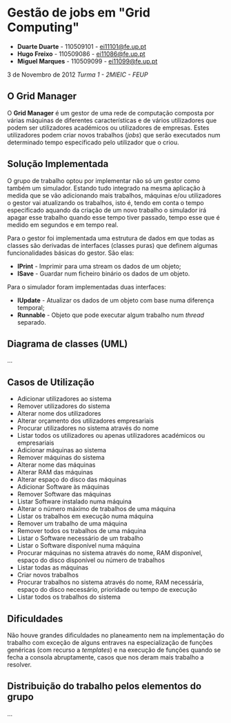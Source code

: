 Gestão de jobs em "Grid Computing"
==================================

- **Duarte Duarte** - 110509101 - ei11101@fe.up.pt
- **Hugo Freixo** - 110509086 - ei11086@fe.up.pt
- **Miguel Marques** - 110509099 - ei11099@fe.up.pt

3 de Novembro de 2012
*Turma 1 - 2MIEIC - FEUP*

O Grid Manager
--------------

O **Grid Manager** é um gestor de uma rede de computação composta por várias máquinas de diferentes
características e de vários utilizadores que podem ser utilizadores académicos ou utilizadores de empresas.
Estes utilizadores podem criar novos trabalhos (*jobs*) que serão executados num determinado tempo
especificado pelo utilizador que o criou.


Solução Implementada
--------------------

O grupo de trabalho optou por implementar não só um gestor como também um simulador.
Estando tudo integrado na mesma aplicação à medida que se vão adicionando mais trabalhos, máquinas e/ou utilizadores o gestor vai atualizando os trabalhos, isto é, tendo em conta o tempo especificado aquando da criação de um novo trabalho o simulador irá apagar esse trabalho quando esse tempo tiver passado, tempo esse que é medido em segundos e em tempo real.

Para o gestor foi implementada uma estrutura de dados em que todas as classes são derivadas de interfaces (classes puras) que definem algumas funcionalidades básicas do gestor. São elas: 
- **IPrint** - Imprimir para uma stream os dados de um objeto;
- **ISave** - Guardar num ficheiro binário os dados de um objeto.

Para o simulador foram implementadas duas interfaces:
- **IUpdate** - Atualizar os dados de um objeto com base numa diferença temporal;
- **Runnable** - Objeto que pode executar algum trabalho num *thread* separado.


Diagrama de classes (UML)
-------------------------

...


Casos de Utilização
--------------------

- Adicionar utilizadores ao sistema
- Remover utilizadores do sistema
- Alterar nome dos utilizadores
- Alterar orçamento dos utilizadores empresariais
- Procurar utilizadores no sistema através do nome
- Listar todos os utilizadores ou apenas utilizadores académicos ou empresariais
- Adicionar máquinas ao sistema
- Remover máquinas do sistema
- Alterar nome das máquinas
- Alterar RAM das máquinas
- Alterar espaço do disco das máquinas
- Adicionar Software às máquinas
- Remover Software das máquinas
- Listar Software instalado numa máquina
- Alterar o número máximo de trabalhos de uma máquina
- Listar os trabalhos em execução numa máquina
- Remover um trabalho de uma máquina
- Remover todos os trabalhos de uma máquina
- Listar o Software necessário de um trabalho
- Listar o Software disponível numa máquina
- Procurar máquinas no sistema através do nome, RAM disponível, espaço do disco disponível ou número de trabalhos
- Listar todas as máquinas
- Criar novos trabalhos
- Procurar trabalhos no sistema através do nome, RAM necessária, espaço do disco necessário, prioridade ou tempo de execução
- Listar todos os trabalhos do sistema


Dificuldades
------------

Não houve grandes dificuldades no planeamento nem na implementação do trabalho com exceção de alguns entraves na especialização de funções genéricas (com recurso a *templates*) e na execução de funções quando se fecha a consola abruptamente, casos que nos deram mais trabalho a resolver.


Distribuição do trabalho pelos elementos do grupo
-------------------------------------------------

...

